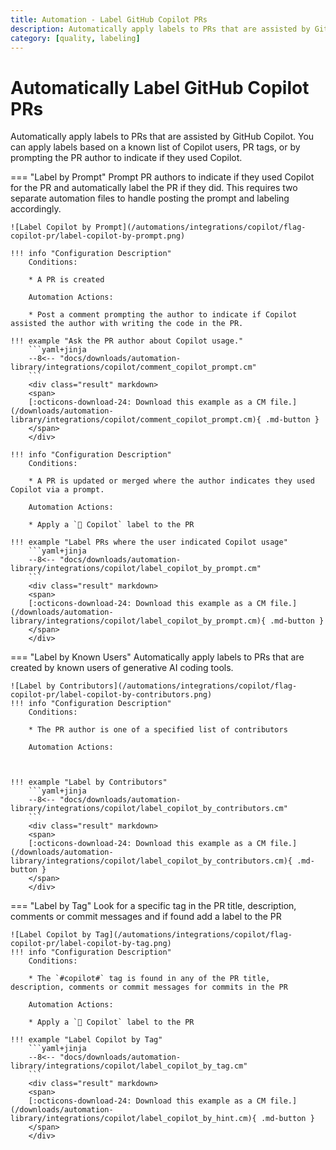 ```yaml
---
title: Automation - Label GitHub Copilot PRs
description: Automatically apply labels to PRs that are assisted by GitHub Copilot
category: [quality, labeling]
---
```

# Automatically Label GitHub Copilot PRs
<!-- --8<-- [start:example]-->
Automatically apply labels to PRs that are assisted by GitHub Copilot. You can apply labels based on a known list of Copilot users, PR tags, or by prompting the PR author to indicate if they used Copilot.

=== "Label by Prompt"
    Prompt PR authors to indicate if they used Copilot for the PR and automatically label the PR if they did. This requires two separate automation files to handle posting the prompt and labeling accordingly.

    ![Label Copilot by Prompt](/automations/integrations/copilot/flag-copilot-pr/label-copilot-by-prompt.png)

    !!! info "Configuration Description"
        Conditions:

        * A PR is created

        Automation Actions:

        * Post a comment prompting the author to indicate if Copilot assisted the author with writing the code in the PR.

    !!! example "Ask the PR author about Copilot usage."
        ```yaml+jinja
        --8<-- "docs/downloads/automation-library/integrations/copilot/comment_copilot_prompt.cm"
        ```
        <div class="result" markdown>
        <span>
        [:octicons-download-24: Download this example as a CM file.](/downloads/automation-library/integrations/copilot/comment_copilot_prompt.cm){ .md-button }
        </span>
        </div>

    !!! info "Configuration Description"
        Conditions:

        * A PR is updated or merged where the author indicates they used Copilot via a prompt.

        Automation Actions:

        * Apply a `🤖 Copilot` label to the PR

    !!! example "Label PRs where the user indicated Copilot usage"
        ```yaml+jinja
        --8<-- "docs/downloads/automation-library/integrations/copilot/label_copilot_by_prompt.cm"
        ```
        <div class="result" markdown>
        <span>
        [:octicons-download-24: Download this example as a CM file.](/downloads/automation-library/integrations/copilot/label_copilot_by_prompt.cm){ .md-button }
        </span>
        </div>
=== "Label by Known Users"
    Automatically apply labels to PRs that are created by known users of generative AI coding tools.

    ![Label by Contributors](/automations/integrations/copilot/flag-copilot-pr/label-copilot-by-contributors.png)
    !!! info "Configuration Description"
        Conditions:

        * The PR author is one of a specified list of contributors

        Automation Actions:



    !!! example "Label by Contributors"
        ```yaml+jinja
        --8<-- "docs/downloads/automation-library/integrations/copilot/label_copilot_by_contributors.cm"
        ```
        <div class="result" markdown>
        <span>
        [:octicons-download-24: Download this example as a CM file.](/downloads/automation-library/integrations/copilot/label_copilot_by_contributors.cm){ .md-button }
        </span>
        </div>
=== "Label by Tag"
    Look for a specific tag  in the PR title, description, comments or commit messages and if found add a label to the PR

    ![Label Copilot by Tag](/automations/integrations/copilot/flag-copilot-pr/label-copilot-by-tag.png)
    !!! info "Configuration Description"
        Conditions:

        * The `#copilot#` tag is found in any of the PR title, description, comments or commit messages for commits in the PR

        Automation Actions:

        * Apply a `🤖 Copilot` label to the PR

    !!! example "Label Copilot by Tag"
        ```yaml+jinja
        --8<-- "docs/downloads/automation-library/integrations/copilot/label_copilot_by_tag.cm"
        ```
        <div class="result" markdown>
        <span>
        [:octicons-download-24: Download this example as a CM file.](/downloads/automation-library/integrations/copilot/label_copilot_by_hint.cm){ .md-button }
        </span>
        </div>
<!-- --8<-- [end:example]-->